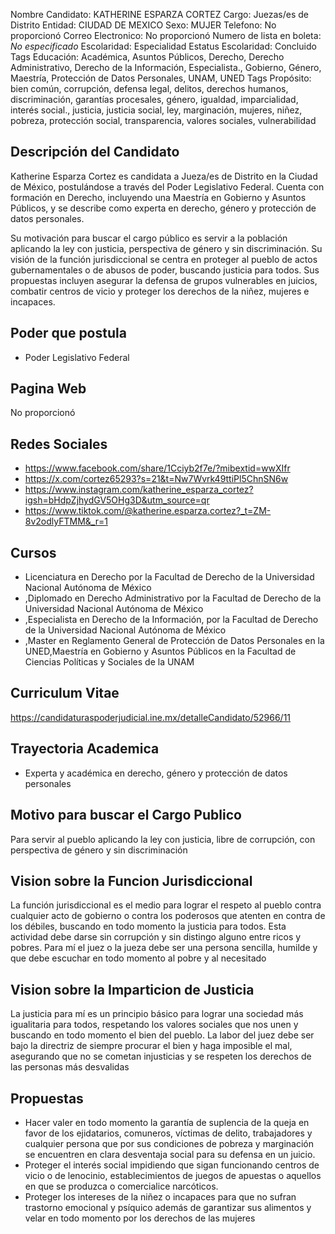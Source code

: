 Nombre Candidato: KATHERINE ESPARZA CORTEZ
Cargo: Juezas/es de Distrito
Entidad: CIUDAD DE MEXICO
Sexo: MUJER
Telefono: No proporcionó
Correo Electronico: No proporcionó
Numero de lista en boleta: *No especificado*
Escolaridad: Especialidad
Estatus Escolaridad: Concluido
Tags Educación: Académica, Asuntos Públicos, Derecho, Derecho Administrativo, Derecho de la Información, Especialista., Gobierno, Género, Maestría, Protección de Datos Personales, UNAM, UNED
Tags Propósito: bien común, corrupción, defensa legal, delitos, derechos humanos, discriminación, garantías procesales, género, igualdad, imparcialidad, interés social., justicia, justicia social, ley, marginación, mujeres, niñez, pobreza, protección social, transparencia, valores sociales, vulnerabilidad


## Descripción del Candidato 

Katherine Esparza Cortez es candidata a Jueza/es de Distrito en la Ciudad de México, postulándose a través del Poder Legislativo Federal. Cuenta con formación en Derecho, incluyendo una Maestría en Gobierno y Asuntos Públicos, y se describe como experta en derecho, género y protección de datos personales.

Su motivación para buscar el cargo público es servir a la población aplicando la ley con justicia, perspectiva de género y sin discriminación. Su visión de la función jurisdiccional se centra en proteger al pueblo de actos gubernamentales o de abusos de poder, buscando justicia para todos. Sus propuestas incluyen asegurar la defensa de grupos vulnerables en juicios, combatir centros de vicio y proteger los derechos de la niñez, mujeres e incapaces.


## Poder que postula

- Poder Legislativo Federal


## Pagina Web

No proporcionó


## Redes Sociales

- https://www.facebook.com/share/1Cciyb2f7e/?mibextid=wwXIfr
- https://x.com/cortez65293?s=21&t=Nw7Wvrk49ttiPl5ChnSN6w
- https://www.instagram.com/katherine_esparza_cortez?igsh=bHdpZjhydGV5OHg3D&utm_source=qr
- https://www.tiktok.com/@katherine.esparza.cortez?_t=ZM-8v2odlyFTMM&_r=1


## Cursos

- Licenciatura en Derecho por la Facultad de Derecho de la Universidad Nacional Autónoma de México
- ,Diplomado en Derecho Administrativo por la Facultad de Derecho de la Universidad Nacional Autónoma de México
- ,Especialista en Derecho de la Información, por la Facultad de Derecho de la Universidad Nacional Autónoma de México
- ,Master en Reglamento General de Protección de Datos Personales en la UNED,Maestría en Gobierno y Asuntos Públicos en la Facultad de Ciencias Políticas y Sociales de la UNAM


## Curriculum Vitae

https://candidaturaspoderjudicial.ine.mx/detalleCandidato/52966/11


## Trayectoria Academica

- Experta y académica en derecho, género y protección de datos personales


## Motivo para buscar el Cargo Publico

Para servir al pueblo aplicando la ley con justicia, libre de corrupción, con perspectiva de género y sin discriminación


## Vision sobre la Funcion Jurisdiccional

La función jurisdiccional es el medio para lograr el respeto al pueblo contra cualquier acto de gobierno o contra los poderosos que atenten en contra de los débiles, buscando en todo momento la justicia para todos. Esta actividad debe darse sin corrupción y sin distingo alguno entre ricos y pobres. Para mí el juez o la jueza debe ser una persona sencilla, humilde y que debe escuchar en todo momento al pobre y al necesitado


## Vision sobre la Imparticion de Justicia

La justicia para mí es un principio básico para lograr una sociedad más igualitaria para todos, respetando los valores sociales que nos unen y buscando en todo momento el bien del pueblo. La labor del juez debe ser bajo la directriz de siempre procurar el bien y haga imposible el mal, asegurando que no se cometan injusticias y se respeten los derechos de las personas más desvalidas


## Propuestas

- Hacer valer en todo momento la garantía de suplencia de la queja en favor de los ejidatarios, comuneros, víctimas de delito, trabajadores y cualquier persona que por sus condiciones de pobreza y marginación se encuentren en clara desventaja social para su defensa en un juicio.
- Proteger el interés social impidiendo que sigan funcionando centros de vicio o de lenocinio, establecimientos de juegos de apuestas o aquellos en que se produzca o comercialice narcóticos.
- Proteger los intereses de la niñez o incapaces para que no sufran trastorno emocional y psíquico además de garantizar sus alimentos y velar en todo momento por los derechos de las mujeres

